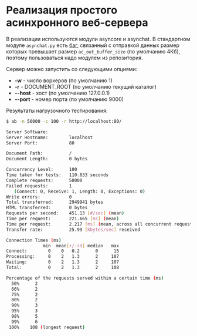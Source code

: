 # Реализация простого асинхронного веб-сервера

В реализации используются модули asyncore и asynchat. В стандартном модуле `asynchat.py` есть [баг](https://github.com/python/cpython/blob/2.7/Lib/asynchat.py#L253), связанный с отправкой данных размер которых превышает размер `ac_out_buffer_size` (по умолчанию 4Кб), поэтому пользоваться надо модулем из репозитория.

Сервер можно запустить со следующими опциями:
- **-w** - число воркеров (по умолчанию 1)
- **-r** - DOCUMENT_ROOT (по умолчанию текущий каталог)
- **--host** - хост (по умолчанию 127.0.0.1)
- **--port** - номер порта (по умолчанию 9000)

Результаты нагрузочного тестирования:
```sh
$ ab -n 50000 -c 100 -r http://localhost:80/

Server Software:        
Server Hostname:        localhost
Server Port:            80

Document Path:          /
Document Length:        0 bytes

Concurrency Level:      100
Time taken for tests:   110.833 seconds
Complete requests:      50000
Failed requests:        1
   (Connect: 0, Receive: 1, Length: 0, Exceptions: 0)
Write errors:           0
Total transferred:      2949941 bytes
HTML transferred:       0 bytes
Requests per second:    451.13 [#/sec] (mean)
Time per request:       221.665 [ms] (mean)
Time per request:       2.217 [ms] (mean, across all concurrent requests)
Transfer rate:          25.99 [Kbytes/sec] received

Connection Times (ms)
              min  mean[+/-sd] median   max
Connect:        0    0   0.2      0      15
Processing:     0    2   1.3      2     107
Waiting:        0    2   1.3      2     107
Total:          0    2   1.3      2     108

Percentage of the requests served within a certain time (ms)
  50%      2
  66%      2
  75%      2
  80%      2
  90%      3
  95%      3
  98%      5
  99%      6
 100%    108 (longest request)
```

